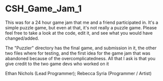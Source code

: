# CSH_Game_Jam_1

This was for a 24 hour game jam that me and a friend participated in.
It's a simple puzzle game, but even at that, it's not really a puzzle game.
Please feel free to take a look at the code, edit it, and see what you would have changed/added.


The "Puzzler" directory has the final game, and submission in it, the other two files where for testing, and the first idea for the game jam that was abandoned because of the overcomplicatedness.
All that I ask is that you give credit to the two game devs who worked on it

Ethan Nichols (Lead Programmer);
Rebecca Syria (Programmer / Artist)
